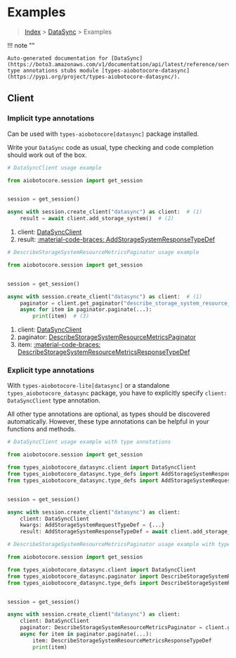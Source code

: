 # Examples

> [Index](../README.md) > [DataSync](./README.md) > Examples

!!! note ""

    Auto-generated documentation for [DataSync](https://boto3.amazonaws.com/v1/documentation/api/latest/reference/services/datasync.html#datasync)
    type annotations stubs module [types-aiobotocore-datasync](https://pypi.org/project/types-aiobotocore-datasync/).

## Client

### Implicit type annotations

Can be used with `types-aiobotocore[datasync]` package installed.

Write your `DataSync` code as usual,
type checking and code completion should work out of the box.



```python
# DataSyncClient usage example

from aiobotocore.session import get_session


session = get_session()

async with session.create_client("datasync") as client:  # (1)
    result = await client.add_storage_system()  # (2)
```

1. client: [DataSyncClient](./client.md)
2. result: [:material-code-braces: AddStorageSystemResponseTypeDef](./type_defs.md#addstoragesystemresponsetypedef) 



```python
# DescribeStorageSystemResourceMetricsPaginator usage example

from aiobotocore.session import get_session


session = get_session()

async with session.create_client("datasync") as client:  # (1)
    paginator = client.get_paginator("describe_storage_system_resource_metrics")  # (2)
    async for item in paginator.paginate(...):
        print(item)  # (3)
```

1. client: [DataSyncClient](./client.md)
2. paginator: [DescribeStorageSystemResourceMetricsPaginator](./paginators.md#describestoragesystemresourcemetricspaginator)
3. item: [:material-code-braces: DescribeStorageSystemResourceMetricsResponseTypeDef](./type_defs.md#describestoragesystemresourcemetricsresponsetypedef) 




### Explicit type annotations

With `types-aiobotocore-lite[datasync]`
or a standalone `types_aiobotocore_datasync` package, you have to explicitly specify
`client: DataSyncClient` type annotation.

All other type annotations are optional, as types should be discovered automatically.
However, these type annotations can be helpful in your functions and methods.


```python
# DataSyncClient usage example with type annotations

from aiobotocore.session import get_session

from types_aiobotocore_datasync.client import DataSyncClient
from types_aiobotocore_datasync.type_defs import AddStorageSystemResponseTypeDef
from types_aiobotocore_datasync.type_defs import AddStorageSystemRequestTypeDef


session = get_session()

async with session.create_client("datasync") as client:
    client: DataSyncClient
    kwargs: AddStorageSystemRequestTypeDef = {...}
    result: AddStorageSystemResponseTypeDef = await client.add_storage_system(**kwargs)
```



```python
# DescribeStorageSystemResourceMetricsPaginator usage example with type annotations

from aiobotocore.session import get_session

from types_aiobotocore_datasync.client import DataSyncClient
from types_aiobotocore_datasync.paginator import DescribeStorageSystemResourceMetricsPaginator
from types_aiobotocore_datasync.type_defs import DescribeStorageSystemResourceMetricsResponseTypeDef


session = get_session()

async with session.create_client("datasync") as client:
    client: DataSyncClient
    paginator: DescribeStorageSystemResourceMetricsPaginator = client.get_paginator("describe_storage_system_resource_metrics")
    async for item in paginator.paginate(...):
        item: DescribeStorageSystemResourceMetricsResponseTypeDef
        print(item)
```


